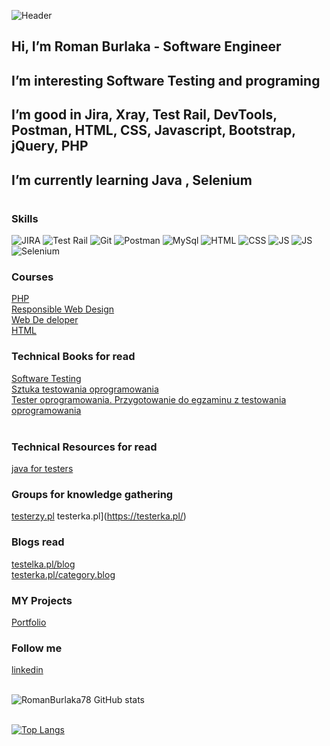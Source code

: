 ![Header](https://github.com/RomanBurlaka78/RomanBurlaka78/blob/main/assets/name%26surname.png)

## Hi, I’m Roman Burlaka - Software Engineer

## I’m interesting Software Testing and programing

## I’m good in Jira, Xray, Test Rail, DevTools, Postman, HTML, CSS, Javascript, Bootstrap, jQuery, PHP

## I’m currently learning  Java , Selenium 
#



### Skills
![JIRA](https://img.shields.io/badge/-JIRA-0e098c?style=for-the-badge&logo=Jira)
![Test Rail](https://img.shields.io/badge/-TestRail-358c09?style=for-the-badge&logo=TestRail)
![Git](https://img.shields.io/badge/-Git/GitHub-000?style=for-the-badge&logo=GitHub)
![Postman](https://img.shields.io/badge/-Postman-8c4809?style=for-the-badge&logo=PostMan)
![MySql](https://img.shields.io/badge/-MySql-0e019f?style=for-the-badge&logo=MySql)
![HTML](https://img.shields.io/badge/-HTML-D0D0D0?style=for-the-badge&logo=HTML5)
![CSS](https://img.shields.io/badge/-SCC-2FA5D9?style=for-the-badge&logo=CSS3)
![JS](https://img.shields.io/badge/-JavaScript-000?style=for-the-badge&logo=JavaScript)
![JS](https://img.shields.io/badge/-PHP-000?style=for-the-badge&logo=PHP)
![Selenium](https://img.shields.io/badge/-Java(Selenium)-fff?style=for-the-badge&logo=Selenium)

### Courses 
[PHP](https://www.sololearn.com/certificates/CT-QC1L6HOI)<br>
[Responsible Web Design](https://www.sololearn.com/certificates/CT-99L5UFV6)<br>
[Web De deloper](https://www.sololearn.com/certificates/CT-U00RKGWP)<br>
[HTML](https://www.sololearn.com/certificates/CC-WS2VMBCD)


### Technical Books for  read

[Software Testing](https://pwicherski.gitbook.io/testowanie-oprogramowania/)<br>
[Sztuka testowania oprogramowania](https://helion.pl/ksiazki/sztuka-testowania-oprogramowania-glenford-j-myers-corey-sandler-tom-badgett-tod,artteo.htm?_ga=NC.9767046283-1587824464&abpar1=desktop&abpar2=170674.1746781.&abpcid=41&abpid=11&bb_coid=3068713&bb_id=3#format/d)<br>
[Tester oprogramowania. Przygotowanie do egzaminu z testowania oprogramowania](https://ksiegarnia.pwn.pl/Tester-oprogramowania-Przygotowanie-do-egzaminu-z-testowania-oprogramowania,84913544,p.html?abpid=11&abpcid=132&bb_id=3&bb_coid=5264186&abpar1=desktop&abpar2=275403.1746781.&p_action=3206410001&utm_source=a4b&utm_medium=referral&utm_campaign=lc-buybox-wszystkie&_ga=NC.2843809135-1587824507)<br><br>


 ### Technical Resources for  read
[java for testers](https://testelka.pl/kurs/java-dla-testerow/)

### Groups for knowledge gathering
[testerzy.pl](https://testerzy.pl/baza-wiedzy)
testerka.pl](https://testerka.pl/)

### Blogs read
[testelka.pl/blog](https://testelka.pl/blog/)<br>
[testerka.pl/category.blog](https://testerka.pl/category/blog/)


### MY Projects
[Portfolio](https://romanburlaka78.github.io/Portfolio-final/index.html)
 

### Follow me
[linkedin](https://www.linkedin.com/in/roman-burlaka-b6180861)<br>
<br>

![RomanBurlaka78 GitHub stats](https://github-readme-stats.vercel.app/api?username=RomanBurlaka78&show_icons=true&theme=radical)<br><br>

[![Top Langs](https://github-readme-stats.vercel.app/api/top-langs/?username=RomanBurlaka78&hide=javascript,html)](https://github.com/anuraghazra/github-readme-stats)
